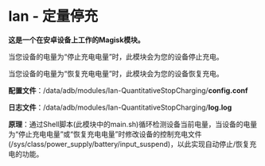 # Ian - 定量停充
**这是一个在安卓设备上工作的Magisk模块。**

当您设备的电量为“停止充电电量”时，此模块会为您的设备停止充电。

当您设备的电量为“恢复充电电量”时，此模块会为您的设备恢复充电。

**配置文件**：/data/adb/modules/Ian-QuantitativeStopCharging/**config.conf**

**日志文件**：/data/adb/modules/Ian-QuantitativeStopCharging/**log.log**

**原理**：通过Shell脚本(此模块中的main.sh)循环检测设备当前电量，当设备的电量为“停止充电电量”或“恢复充电电量”时修改设备的控制充电文件(/sys/class/power_supply/battery/input_suspend)，以此实现自动停止/恢复充电的功能。
